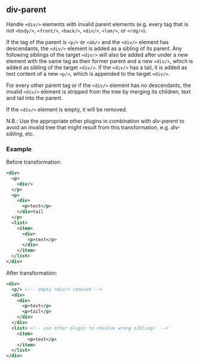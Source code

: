 ## div-parent
Handle `<div/>` elements with invalid parent elements (e.g. every tag that is not `<body/>`, `<front/>`, `<back/>`, `<div/>`, `<lem/>`, or `<rdg/>`).

If the tag of the parent is `<p/>` or `<ab/>` and the `<div/>` element has descendants, the `<div/>` element is added as a sibling of its parent. Any following siblings of the target `<div/>` will also be added after under a new element with the same tag as their former parent and a new `<div/>`, which is added as sibling of the target `<div/>`.
If the `<div/>` has a tail, it is added as text content of a new `<p/>`, which is appended to the target `<div/>`.

For every other parent tag or if the `<div/>` element has no descendants, the invalid  `<div/>` element is stripped from the tree by merging its children, text and tail into the parent.

If the `<div/>` element is empty, it will be removed.

N.B.: Use the appropriate other plugins in combination with *div-parent* to avoid an invalid tree that might result from this transformation, e.g. *div-sibling*, etc.


### Example
Before transformation:
```xml
<div>
  <p>
    <div/>
  </p>
  <p>
    <div>
      <p>text</p>
    </div>tail
  </p>
  <list>
    <item>
      <div>
        <p>text</p>
      </div>
    </item>
  </list>
</div>
```

After transformation:
```xml
<div>
  <p/> <!-- empty <div/> removed -->
  <div>
    <div>
      <p>text</p>
      <p>tail</p>
    </div>
  </div>
  <list> <!-- use other plugin to resolve wrong siblings  -->
    <item>
        <p>text</p>
    </item>
  </list>
</div>
```

